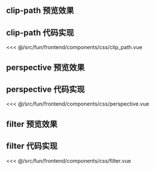 <!-- 有趣的CSS -->

<script setup>
import ClipPath from './components/css/clip_path.vue'
import Perspective from './components/css/perspective.vue'
import Filter from './components/css/filter.vue'
</script>

## clip-path 预览效果

<ClipPath></ClipPath>

## clip-path 代码实现

<<< @/src/fun/frontend/components/css/clip_path.vue

## perspective 预览效果

<Perspective></Perspective>

## perspective 代码实现

<<< @/src/fun/frontend/components/css/perspective.vue

## filter 预览效果

<Filter></Filter>

## filter 代码实现

<<< @/src/fun/frontend/components/css/filter.vue
